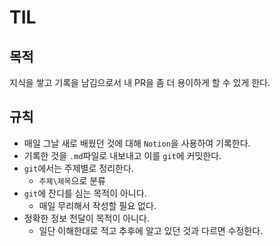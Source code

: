# TIL

## 목적

지식을 쌓고 기록을 남김으로서 내 PR을 좀 더 용이하게 할 수 있게 한다.

## 규칙

- 매일 그날 새로 배웠던 것에 대해 `Notion`을 사용하여 기록한다.
- 기록한 것을  `.md`파일로 내보내고 이를 `git`에 커밋한다.
- `git`에서는 주제별로 정리한다.
    - `주제\제목`으로 분류
- `git`에 잔디를 심는 목적이 아니다.
    - 매일 무리해서 작성할 필요 없다.
- 정확한 정보 전달이 목적이 아니다.
    - 일단 이해한대로 적고 추후에 알고 있던 것과 다르면 수정한다.

